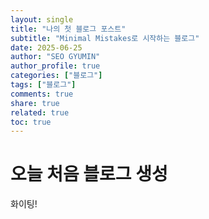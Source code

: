 ```yaml
---
layout: single
title: "나의 첫 블로그 포스트"
subtitle: "Minimal Mistakes로 시작하는 블로그"
date: 2025-06-25
author: "SEO GYUMIN"
author_profile: true
categories: ["블로그"]
tags: ["블로그"]
comments: true
share: true
related: true
toc: true
---
```


# 오늘 처음 블로그 생성

화이팅! 